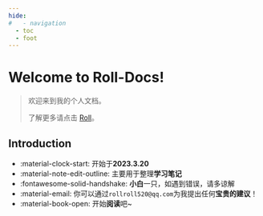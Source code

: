 ```yaml
---
hide:
#   - navigation
  - toc
  - foot
--- 
```

<!-- 以上用于隐藏左侧导航栏和右侧导航栏 -->

# Welcome to **Roll-Docs**\!

> 欢迎来到我的个人文档。
>
> 了解更多请点击 [Roll](https://roll0814.cn)。

## Introduction

* :material-clock-start:  开始于**2023.3.20**
* :material-note-edit-outline:  主要用于整理**学习笔记**
* :fontawesome-solid-handshake: **小白**一只，如遇到错误，请多谅解
* :material-email:  你可以通过`rollroll520@qq.com`为我提出任何**宝贵的建议**！
* :material-book-open:  开始**阅读**吧~
